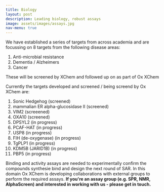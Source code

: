 ```yaml
---
title: Biology
layout: post
description: Leading biology, robust assays
image: assets/images/assays.jpg
nav-menu: true
---
```


We have established a series of targets from across academia and are focussing on 8 targets from the following disease areas:
1. Anti-microbial resistance
2. Dementia / Alzheimers
3. Cancer

These will be screened by XChem and followed up on as part of Ox XChem

Currently the targets developed and screened / being screend by Ox XChem are:

1. Sonic Hedgehog (screened)
2. mammalian ER alpha-glucosidase II (screened)
3. VIM2 (screeened) 
4. OXA10 (screened)
5. DPSYL2 (in progress)
6. PCAF-HAT  (in progress)
7. USP8  (in progress)
8. FIH (de-oxygenase)  (in progress)
9. TgPLP1 (in progress)
10. KDM5B (JARID1B)  (in progress)
11. PBP5  (in progress)

Binding and activity assays are needed to experimentally confirm the compounds synthesie bind and design the next round of SAR.
In this domain Ox XChem is developing collaborations with external groups to perform the required assays.
**If you're an assay group (e.g. SPR, NMR, AlphaScreen) and interested in working with us - please get in touch.**
